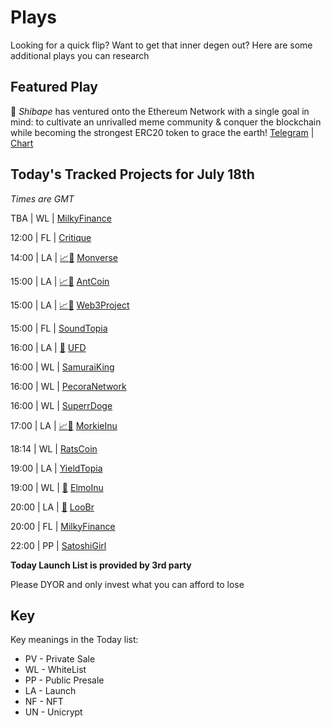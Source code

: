 
# Plays

Looking for a quick flip? Want to get that inner degen out? Here are some additional plays you can research

## Featured Play

🦍 *Shibape* has ventured onto the Ethereum Network with a single goal in mind: to cultivate an unrivalled meme community & conquer the blockchain while becoming the strongest ERC20 token to grace the earth!
[Telegram](https://t.me/shibapeeth) | [Chart](https://www.dextools.io/app/ether/pair-explorer/0x2d7cf817b44bfeb8ec5167241e1c62be1f9b8444)

## Today's Tracked Projects for July 18th
_Times are GMT_

 TBA  | WL |  [MilkyFinance](https://t.me/MilkyFinance)

12:00 | FL |  [Critique](https://t.me/CritiquePlatformOfficial)

14:00 | LA | [📈](https://app.nexuscrypto.com/token/bsc/0x3933e1cdd51de9b0f7d062ac8549ccdf63c219a9)[📲](https://www.pinksale.finance/launchpad/0xc7aA0bDf5d8808b5BD3a1575Ca932f8DF4b77645?chain=BSC) [Monverse](https://t.me/monversegame)

15:00 | LA | [📈](https://app.nexuscrypto.com/token/bsc/0xa52f0c0a5d0217cee99fabae71dbae98ccfc106e)[📲](https://www.pinksale.finance/launchpad/0x9E1abeA46CF4ADAB42Ba8F50458db4D265140E55?chain=BSC) [AntCoin](https://t.me/Antcoin_official)

15:00 | LA | [📈](https://app.nexuscrypto.com/token/bsc/0x1aeb3f66d96bfaf74fcbd15dc21798de36f6f933)[📲](https://www.pinksale.finance/launchpad/0x46Ad383e5D5D4E275d4af1a6E55C14b552CC69fE?chain=BSC) [Web3Project](https://t.me/TheWeb3Project)

15:00 | FL |  [SoundTopia](https://t.me/Soundtopia_Official)

16:00 | LA | [📲](https://www.pinksale.finance/launchpad/0x7141544FFAD41f32E639de323F7Cc1abf23B615B?chain=BSC) [UFD](https://t.me/ufdtoken)

16:00 | WL |  [SamuraiKing](https://t.me/SamuraiKingBSC)

16:00 | WL |  [PecoraNetwork](https://t.me/PecoraNetwork)

16:00 | WL |  [SuperrDoge](https://t.me/SuperrDogeBSC)

17:00 | LA | [📈](https://app.nexuscrypto.com/token/bsc/0xa477b60ed0687a0639471d28d630df6d0f83d26e)[📲](https://gempad.app/presale/0x2fCF906C6e4CB6701718b36b2Ba4CE5c79D5d38C) [MorkieInu](https://t.me/morkieinu)

18:14 | WL |  [RatsCoin](https://t.me/ratscoinchina1)

19:00 | LA |  [YieldTopia](https://t.me/yieldtopiachat)

19:00 | WL | [📲](https://gempad.app/presale/0xa56FB1834f770b3C5814F4f4E566eADee8FF8d06?chainId=56) [ElmoInu](https://t.me/ElmoInuBSC)

20:00 | LA | [📲](https://www.pinksale.finance/launchpad/0xeeEE8a091E63cE6De37Fe1eBC101170E84811449?chain=BSC) [LooBr](https://t.me/loobr_com)

20:00 | FL |  [MilkyFinance](https://t.me/MilkyFinance)

22:00 | PP |  [SatoshiGirl](https://t.me/satoshigirlportal)



**Today Launch List is provided by 3rd party**

Please DYOR and only invest what you can afford to lose

## Key
Key meanings in the Today list:

- PV - Private Sale
- WL - WhiteList
- PP - Public Presale
- LA - Launch
- NF - NFT
- UN - Unicrypt
